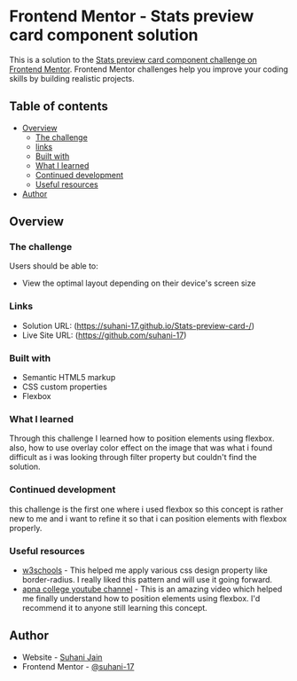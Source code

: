 # Frontend Mentor - Stats preview card component solution

This is a solution to the [Stats preview card component challenge on Frontend Mentor](https://www.frontendmentor.io/challenges/stats-preview-card-component-8JqbgoU62). Frontend Mentor challenges help you improve your coding skills by building realistic projects.

## Table of contents

- [Overview](#overview)
  - [The challenge](#the-challenge)
  - [links](#solution-url&live-site-url)
  - [Built with](#built-with)
  - [What I learned](#what-i-learned)
  - [Continued development](#continued-development)
  - [Useful resources](#useful-resources)
- [Author](#author)

## Overview

### The challenge

Users should be able to:

- View the optimal layout depending on their device's screen size

### Links

- Solution URL: (https://suhani-17.github.io/Stats-preview-card-/)
- Live Site URL: (https://github.com/suhani-17)

### Built with

- Semantic HTML5 markup
- CSS custom properties
- Flexbox

### What I learned

Through this challenge I learned how to position elements using flexbox. also, how to use overlay color effect on the image that was what i found difficult as i was looking through filter property but couldn't find the solution.

### Continued development

this challenge is the first one where i used flexbox so this concept is rather new to me and i want to refine it so that i can position elements with flexbox properly.

### Useful resources

- [w3schools](https://www.w3schools.com/) - This helped me apply various css design property like border-radius. I really liked this pattern and will use it going forward.
- [apna college youtube channel](https://youtu.be/zts6uNVnCNs) - This is an amazing video which helped me finally understand how to position elements using flexbox. I'd recommend it to anyone still learning this concept.

## Author

- Website - [Suhani Jain](https://github.com/suhani-17)
- Frontend Mentor - [@suhani-17](https://www.frontendmentor.io/profile/suhani-17)
